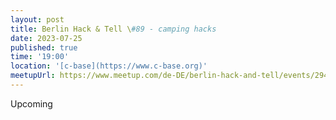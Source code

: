 ```yaml
---
layout: post
title: Berlin Hack & Tell \#89 - camping hacks
date: 2023-07-25
published: true
time: '19:00'
location: '[c-base](https://www.c-base.org)'
meetupUrl: https://www.meetup.com/de-DE/berlin-hack-and-tell/events/294906069
---
```


Upcoming
